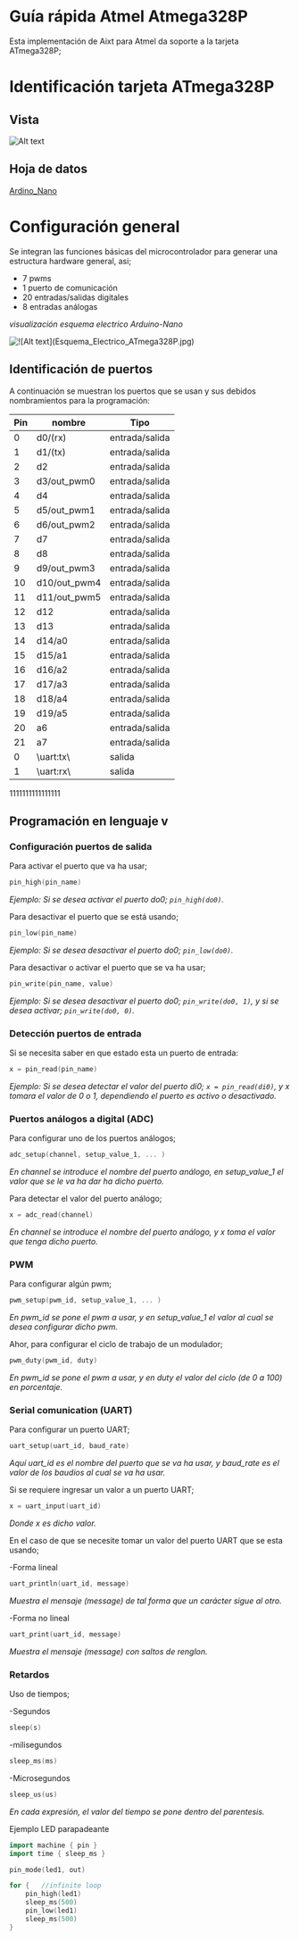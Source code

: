 # Guía rápida Atmel Atmega328P
Esta implementación de Aixt para Atmel da soporte a la tarjeta ATmega328P; 


# Identificación tarjeta ATmega328P

## Vista
![Alt text](Imagenes/ATmega328P/ATmega328P.jpg)

## Hoja de datos
[Ardino_Nano](https://programarfacil.com/blog/arduino-blog/familia-arduino-nano/)



# Configuración general

Se integran las funciones básicas del microcontrolador para generar una estructura hardware general, asi;

- 7 pwms
- 1 puerto de comunicación
- 20 entradas/salidas digitales 
- 8 entradas análogas

*visualización esquema electrico Arduino-Nano*

![!\[Alt text\](Esquema_Electrico_ATmega328P.jpg)](Imagenes/ATmega328P/Esquema_Electrico_ATmega328P.jpg)

## Identificación de puertos
A continuación se muestran los puertos que se usan y sus debidos nombramientos para la programación: 

Pin | nombre |Tipo    |
--  |-       |-       |
0   |d0/(rx) |entrada/salida|
1   |d1/(tx) |entrada/salida| 
2   |d2      |entrada/salida| 
3   |d3/out_pwm0 |entrada/salida|
4   |d4      |entrada/salida|
5   |d5/out_pwm1 |entrada/salida|
6   |d6/out_pwm2 |entrada/salida|
7   |d7      |entrada/salida|
8   |d8      |entrada/salida|
9   |d9/out_pwm3 |entrada/salida|
10  |d10/out_pwm4|entrada/salida|
11  |d11/out_pwm5|entrada/salida|
12  |d12     |entrada/salida|
13  |d13     |entrada/salida|
14  |d14/a0  |entrada/salida|
15  |d15/a1  |entrada/salida|
16  |d16/a2  |entrada/salida|
17  |d17/a3  |entrada/salida|
18  |d18/a4  |entrada/salida|
19  |d19/a5  |entrada/salida|
20  |a6  |entrada/salida|
21  |a7  |entrada/salida|
0   |\uart:tx\ |salida|
1   |\uart:rx\ |salida|



1111111111111111

## Programación en lenguaje v

### Configuración puertos de salida

Para activar el puerto que va ha usar;
```go
pin_high(pin_name)
```
*Ejemplo: Si se desea activar el puerto do0;  `pin_high(do0)`.*

Para desactivar el puerto que se está usando;
```go
pin_low(pin_name)
```
*Ejemplo: Si se desea desactivar el puerto do0;  `pin_low(do0)`.*

Para desactivar o activar el puerto que se va ha usar;

```go
pin_write(pin_name, value)
```
*Ejemplo: Si se desea desactivar el puerto do0;  `pin_write(do0, 1)`, y si se desea activar;  `pin_write(do0, 0)`.*

### Detección puertos de entrada

Si se necesita saber en que estado esta un puerto de entrada:
```go
x = pin_read(pin_name)
```

*Ejemplo: Si se desea detectar el valor del puerto di0; `x = pin_read(di0)`, y x tomara el valor de 0 o 1, dependiendo el puerto es activo o desactivado.*

### Puertos análogos a digital (ADC)

Para configurar uno de los puertos análogos;
```go
adc_setup(channel, setup_value_1, ... )
```
*En channel se introduce el nombre del puerto análogo, en setup_value_1 el valor que se le va ha dar ha dicho puerto.*

Para detectar el valor del puerto análogo;
```go
x = adc_read(channel)
```
*En channel se introduce el nombre del puerto análogo, y x toma el valor que tenga dicho puerto.*

### PWM

Para configurar algún pwm;
```go
pwm_setup(pwm_id, setup_value_1, ... )
```
*En pwm_id se pone el pwm a usar,  y en setup_value_1 el valor al cual se desea configurar dicho pwm.*


Ahor, para configurar el ciclo de trabajo de un modulador;
```go
pwm_duty(pwm_id, duty)
```
*En pwm_id se pone el pwm a usar,  y en duty el valor del ciclo (de 0 a 100) en porcentaje.*

### Serial comunication (UART)

Para configurar un puerto UART;
```go
uart_setup(uart_id, baud_rate)
```
*Aquí uart_id es el nombre del puerto que se va ha usar, y baud_rate es el valor de los baudios al cual se va ha usar.*

Si se requiere ingresar un valor a un puerto UART;
```go
x = uart_input(uart_id)
```
*Donde x es dicho valor.*

En el caso de que se necesite tomar un valor del puerto UART que se esta usando;

-Forma lineal
```go
uart_println(uart_id, message)
```
*Muestra el mensaje (message) de tal forma que un carácter sigue al otro.*

-Forma no lineal
```go
uart_print(uart_id, message)
```
*Muestra el mensaje (message) con saltos de renglon.*

### Retardos

Uso de tiempos;

-Segundos
```go
sleep(s)
```
-milisegundos

```go
sleep_ms(ms)
```


-Microsegundos

```go
sleep_us(us)
```
*En cada expresión, el valor del tiempo se pone dentro del parentesis.*

Ejemplo LED parapadeante

```go
import machine { pin }
import time { sleep_ms }

pin_mode(led1, out)

for {   //infinite loop
    pin_high(led1)
    sleep_ms(500)
    pin_low(led1)
    sleep_ms(500)
}
```